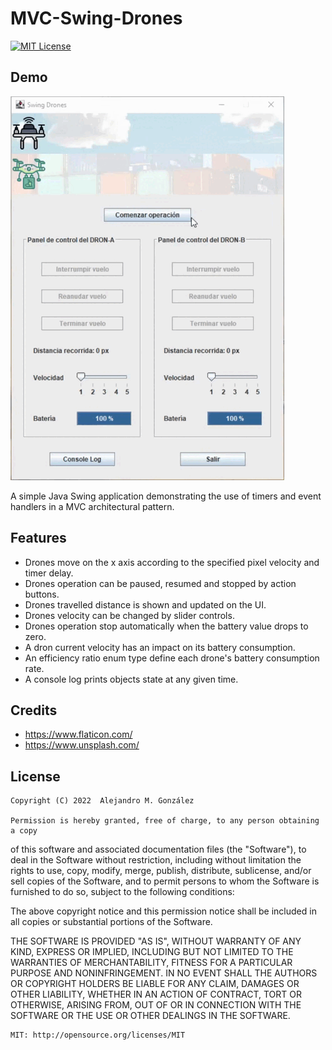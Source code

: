 MVC-Swing-Drones
===============
[![MIT License](https://img.shields.io/badge/License-MIT-green.svg)](https://choosealicense.com/licenses/mit/)

Demo
----------
![Demo animation](/demo.gif)

A simple Java Swing application demonstrating the use of timers and event handlers in a MVC architectural pattern.

Features
-------------------
* Drones move on the x axis according to the specified pixel velocity and timer delay.
* Drones operation can be paused, resumed and stopped by action buttons.
* Drones travelled distance is shown and updated on the UI.
* Drones velocity can be changed by slider controls.
* Drones operation stop automatically when the battery value drops to zero.
* A dron current velocity has an impact on its battery consumption.
* An efficiency ratio enum type define each drone's battery consumption rate.
* A console log prints objects state at any given time.


Credits
-------------------


* https://www.flaticon.com/
* https://www.unsplash.com/


License
--------
    Copyright (C) 2022  Alejandro M. González
    
    Permission is hereby granted, free of charge, to any person obtaining a copy
of this software and associated documentation files (the "Software"), to deal
in the Software without restriction, including without limitation the rights
to use, copy, modify, merge, publish, distribute, sublicense, and/or sell
copies of the Software, and to permit persons to whom the Software is
furnished to do so, subject to the following conditions:

The above copyright notice and this permission notice shall be included in all
copies or substantial portions of the Software.

THE SOFTWARE IS PROVIDED "AS IS", WITHOUT WARRANTY OF ANY KIND, EXPRESS OR
IMPLIED, INCLUDING BUT NOT LIMITED TO THE WARRANTIES OF MERCHANTABILITY,
FITNESS FOR A PARTICULAR PURPOSE AND NONINFRINGEMENT. IN NO EVENT SHALL THE
AUTHORS OR COPYRIGHT HOLDERS BE LIABLE FOR ANY CLAIM, DAMAGES OR OTHER
LIABILITY, WHETHER IN AN ACTION OF CONTRACT, TORT OR OTHERWISE, ARISING FROM,
OUT OF OR IN CONNECTION WITH THE SOFTWARE OR THE USE OR OTHER DEALINGS IN THE
SOFTWARE.
    
    MIT: http://opensource.org/licenses/MIT
